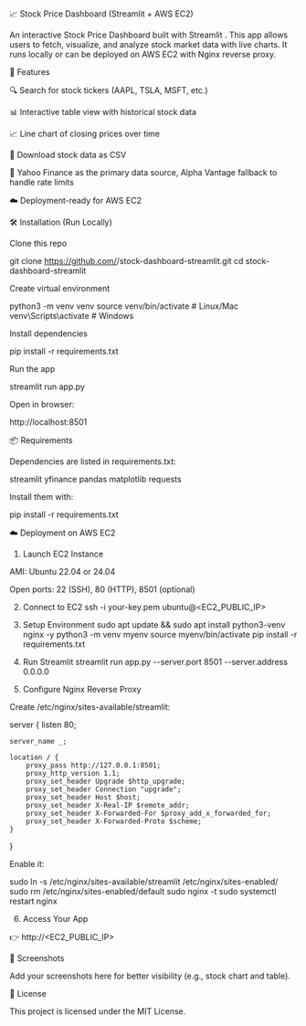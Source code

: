 📈 Stock Price Dashboard (Streamlit + AWS EC2)

An interactive Stock Price Dashboard built with Streamlit
.
This app allows users to fetch, visualize, and analyze stock market data with live charts. It runs locally or can be deployed on AWS EC2 with Nginx reverse proxy.

🚀 Features

🔍 Search for stock tickers (AAPL, TSLA, MSFT, etc.)

📊 Interactive table view with historical stock data

📈 Line chart of closing prices over time

💾 Download stock data as CSV

🔄 Yahoo Finance as the primary data source, Alpha Vantage fallback to handle rate limits

☁️ Deployment-ready for AWS EC2

🛠️ Installation (Run Locally)

Clone this repo

git clone https://github.com/<your-username>/stock-dashboard-streamlit.git
cd stock-dashboard-streamlit


Create virtual environment

python3 -m venv venv
source venv/bin/activate   # Linux/Mac
venv\Scripts\activate      # Windows


Install dependencies

pip install -r requirements.txt


Run the app

streamlit run app.py


Open in browser:

http://localhost:8501

📦 Requirements

Dependencies are listed in requirements.txt:

streamlit
yfinance
pandas
matplotlib
requests


Install them with:

pip install -r requirements.txt

☁️ Deployment on AWS EC2
1. Launch EC2 Instance

AMI: Ubuntu 22.04 or 24.04

Open ports: 22 (SSH), 80 (HTTP), 8501 (optional)

2. Connect to EC2
ssh -i your-key.pem ubuntu@<EC2_PUBLIC_IP>

3. Setup Environment
sudo apt update && sudo apt install python3-venv nginx -y
python3 -m venv myenv
source myenv/bin/activate
pip install -r requirements.txt

4. Run Streamlit
streamlit run app.py --server.port 8501 --server.address 0.0.0.0

5. Configure Nginx Reverse Proxy

Create /etc/nginx/sites-available/streamlit:

server {
    listen 80;

    server_name _;

    location / {
        proxy_pass http://127.0.0.1:8501;
        proxy_http_version 1.1;
        proxy_set_header Upgrade $http_upgrade;
        proxy_set_header Connection "upgrade";
        proxy_set_header Host $host;
        proxy_set_header X-Real-IP $remote_addr;
        proxy_set_header X-Forwarded-For $proxy_add_x_forwarded_for;
        proxy_set_header X-Forwarded-Proto $scheme;
    }
}


Enable it:

sudo ln -s /etc/nginx/sites-available/streamlit /etc/nginx/sites-enabled/
sudo rm /etc/nginx/sites-enabled/default
sudo nginx -t
sudo systemctl restart nginx

6. Access Your App

👉 http://<EC2_PUBLIC_IP>

📸 Screenshots

Add your screenshots here for better visibility (e.g., stock chart and table).

📜 License

This project is licensed under the MIT License.
